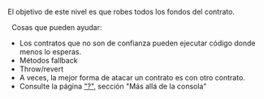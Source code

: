 El objetivo de este nivel es que robes todos los fondos del contrato.

&nbsp;
Cosas que pueden ayudar:
* Los contratos que no son de confianza pueden ejecutar código donde menos lo esperas.
* Métodos fallback
* Throw/revert
* A veces, la mejor forma de atacar un contrato es con otro contrato.
* Consulte la página ["?"](https://lux.openzeppelin.com/help), sección "Más allá de la consola"